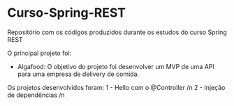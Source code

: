 # Curso-Spring-REST

Repositório com os códigos produzidos durante os estudos do curso Spring REST

O principal projeto foi:
- Algafood: O objetivo do projeto foi desenvolver um MVP de uma API para uma empresa de delivery de comida.

Os projetos desenvolvidos foram:
1 - Hello com o @Controller /n
2 - Injeção de dependências /n
